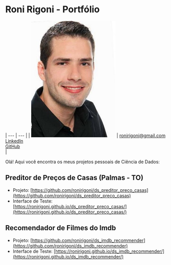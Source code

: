 # Roni Rigoni - Portfólio

| --- | --- |
| ![RoniRigoni.jpg](./assets/RoniRigoni.jpg) | [ronirigoni@gmail.com](mailto:ronirigoni@gmail.com) <br> [LinkedIn](https://www.linkedin.com/in/ronirigoni/) <br> [GitHub](https://github.com/ronirigoni) <br> | 

Olá! Aqui você encontra os meus projetos pessoais de Ciência de Dados:

## Preditor de Preços de Casas (Palmas - TO)

- Projeto: [https://github.com/ronirigoni/ds_preditor_preco_casas](https://github.com/ronirigoni/ds_preditor_preco_casas)
- Interface de Teste: [https://ronirigoni.github.io/ds_preditor_preco_casas/](https://ronirigoni.github.io/ds_preditor_preco_casas/)

## Recomendador de Filmes do Imdb

- Projeto: [https://github.com/ronirigoni/ds_imdb_recommender](https://github.com/ronirigoni/ds_imdb_recommender)
- Interface de Teste: [https://ronirigoni.github.io/ds_imdb_recommender/](https://ronirigoni.github.io/ds_imdb_recommender/)
